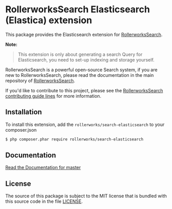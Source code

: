 RollerworksSearch Elasticsearch (Elastica) extension
====================================================

This package provides the Elasticsearch extension for [RollerworksSearch][1].

**Note:** 

> This extension is only about generating a search Query for Elasticsearch,
  you need to set-up indexing and storage yourself.

RollerworksSearch is a powerful open-source Search system, if you are new to
RollerworksSearch, please read the documentation in the main repository
of [RollerworksSearch][1].

If you'd like to contribute to this project, please see the [RollerworksSearch contributing guide lines][2]
for more information.

Installation
------------

To install this extension, add the `rollerworks/search-elasticsearch` to your composer.json

```bash
$ php composer.phar require rollerworks/search-elasticsearch
```

Documentation
-------------

[Read the Documentation for master][3]

License
-------

The source of this package is subject to the MIT license that is bundled
with this source code in the file [LICENSE](LICENSE).

[1]: https://github.com/rollerworks/search
[2]: https://github.com/rollerworks/search#contributing
[3]: http://rollerworkssearch.readthedocs.org/en/latest/
